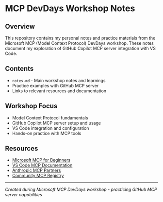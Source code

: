 # MCP DevDays Workshop Notes

## Overview
This repository contains my personal notes and practice materials from the Microsoft MCP (Model Context Protocol) DevDays workshop. These notes document my exploration of GitHub Copilot MCP server integration with VS Code.

## Contents
- `notes.md` - Main workshop notes and learnings
- Practice examples with GitHub MCP server
- Links to relevant resources and documentation

## Workshop Focus
- Model Context Protocol fundamentals
- GitHub Copilot MCP server setup and usage
- VS Code integration and configuration
- Hands-on practice with MCP tools

## Resources
- [Microsoft MCP for Beginners](https://github.com/microsoft/mcp-for-beginners/)
- [VS Code MCP Documentation](https://code.visualstudio.com/mcp)
- [Anthropic MCP Partners](https://www.anthropic.com/partners/mcp)
- [Community MCP Registry](https://github.com/modelcontextprotocol/registry/tree/main)

---
*Created during Microsoft MCP DevDays workshop - practicing GitHub MCP server capabilities*